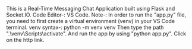This is a Real-Time Messaging Chat Application built using Flask and Socket.IO.
Code Editor-: VS Code.
Note-: In order to run the "app.py" file, you need to first create a virtual environment (venv) in your VS Code terminal.
venv syntax-: python -m venv venv
Then type the path ".\venv\Scripts\activate".
And run the app by using "python app.py".
Click on the http link.
